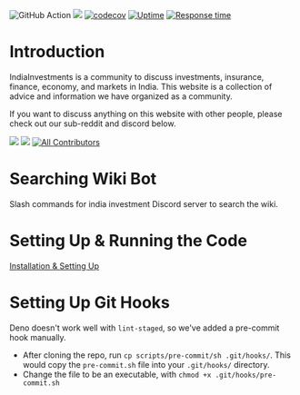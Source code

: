 ![GitHub Action](https://github.com/indiainvestments/slash_commands/actions/workflows/deno-lint-tests.yml/badge.svg)
[![](https://img.shields.io/github/license/indiainvestments/slash_commands)](https://github.com/indiainvestments/slash_commands/blob/main/LICENSE)
[![codecov](https://codecov.io/gh/indiainvestments/slash_commands/branch/main/graph/badge.svg?token=TA7PR1EOUI)](https://codecov.io/gh/indiainvestments/slash_commands)
[![Uptime](https://img.shields.io/endpoint?url=https%3A%2F%2Fraw.githubusercontent.com%2Findiainvestments%2Fuptimes%2Fmaster%2Fapi%2Fwiki-search-bot-endpoint%2Fuptime.json)](https://indiainvestments.github.io/uptimes/)
[![Response time](https://img.shields.io/endpoint?url=https%3A%2F%2Fraw.githubusercontent.com%2Findiainvestments%2Fuptimes%2Fmaster%2Fapi%2Fwiki-search-bot-endpoint%2Fresponse-time.json)](https://indiainvestments.github.io/uptimes/)

# Introduction

IndiaInvestments is a community to discuss investments, insurance, finance,
economy, and markets in India. This website is a collection of advice and
information we have organized as a community.

If you want to discuss anything on this website with other people, please check
out our sub-reddit and discord below.

[![](https://img.shields.io/reddit/subreddit-subscribers/indiainvestments?style=social)](https://reddit.com/r/indiainvestments)
[![](https://img.shields.io/discord/546638391127572500)](https://discord.gg/hqBNg4u)
[![All Contributors](https://img.shields.io/badge/all_contributors-20-orange.svg?style=flat-square)](https://github.com/indiainvestments/content#contributors-)

# Searching Wiki Bot

Slash commands for india investment Discord server to search the wiki.

# Setting Up & Running the Code

[Installation & Setting Up](https://github.com/indiainvestments/slash_commands/wiki/Installation-&-Setting-Up)

# Setting Up Git Hooks

Deno doesn't work well with `lint-staged`, so we've added a pre-commit hook
manually.

- After cloning the repo, run `cp scripts/pre-commit/sh .git/hooks/`. This would
  copy the `pre-commit.sh` file into your `.git/hooks/` directory.
- Change the file to be an executable, with `chmod +x .git/hooks/pre-commit.sh`
